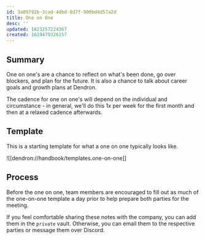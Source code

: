 ```yaml
---
id: 3a09792b-3cad-4dbd-8d7f-900bd4d57a2d
title: One on One
desc: ''
updated: 1623257224367
created: 1619479326157
---
```


## Summary 

One on one's are a chance to reflect on what's been done, go over blockers, and plan for the future. It is also a chance to talk about career goals and growth plans at Dendron.

The cadence for one on one's will depend on the individual and circumstance - in general, we'll do this 1x per week for the first month and then at a relaxed cadence afterwards. 

## Template

This is a starting template for what a one on one typically looks like. 

![[dendron://handbook/templates.one-on-one]]

## Process

Before the one on one, team members are encouraged to fill out as much of the one-on-one template a day prior to help prepare both parties for the meeting.

If you feel comfortable sharing these notes with the company, you can add them in the `private` vault. Otherwise, you can email them to the respective parties or message them over Discord.